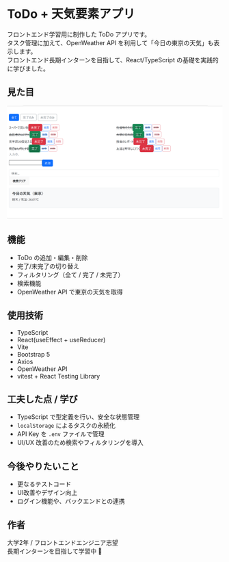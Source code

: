 # ToDo + 天気要素アプリ 

フロントエンド学習用に制作した ToDo アプリです。  
タスク管理に加えて、OpenWeather API を利用して「今日の東京の天気」も表示します。  
フロントエンド長期インターンを目指して、React/TypeScript の基礎を実践的に学びました。

## 見た目
![スクリーンショット](./images/image.png)

## 機能
- ToDo の追加・編集・削除
- 完了/未完了の切り替え
- フィルタリング（全て / 完了 / 未完了）
- 検索機能
- OpenWeather API で東京の天気を取得

## 使用技術
- TypeScript
- React(useEffect + useReducer)
- Vite
- Bootstrap 5
- Axios
- OpenWeather API
- vitest + React Testing Library

## 工夫した点 / 学び
- TypeScript で型定義を行い、安全な状態管理
- `localStorage` によるタスクの永続化
- API Key を `.env` ファイルで管理
- UI/UX 改善のため検索やフィルタリングを導入

## 今後やりたいこと
- 更なるテストコード
- UI改善やデザイン向上
- ログイン機能や、バックエンドとの連携

## 作者
大学2年 / フロントエンドエンジニア志望  
長期インターンを目指して学習中 🚀
